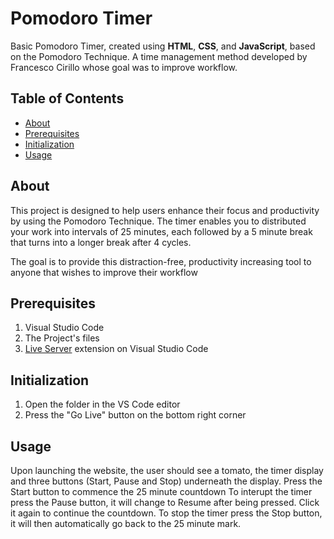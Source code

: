 # Pomodoro Timer

Basic Pomodoro Timer, created using **HTML**, **CSS**, and **JavaScript**, based on the Pomodoro Technique. A time management
method developed by Francesco Cirillo whose goal was to improve workflow.

## Table of Contents

- [About](#about)
- [Prerequisites](#prerequisites)
- [Initialization](#Initialization)
- [Usage](#usage)

## About

This project is designed to help users enhance their focus and productivity by using the Pomodoro Technique. The timer enables you to distributed your work into intervals of 25 minutes, each followed by a 5 minute break that turns into a longer break after 4 cycles.

The goal is to provide this distraction-free, productivity increasing tool to anyone that wishes to improve their workflow

## Prerequisites

1. Visual Studio Code
2. The Project's files
3. [Live Server](https://marketplace.visualstudio.com/items?itemName=ritwickdey.LiveServer) extension on Visual Studio Code

## Initialization

1. Open the folder in the VS Code editor
2. Press the "Go Live" button on the bottom right corner

## Usage

Upon launching the website, the user should see a tomato, the timer display and three buttons (Start, Pause and Stop) underneath the display.
Press the Start button to commence the 25 minute countdown
To interupt the timer press the Pause button, it will change to Resume after being pressed. Click it again to continue the countdown.
To stop the timer press the Stop button, it will then automatically go back to the 25 minute mark.

